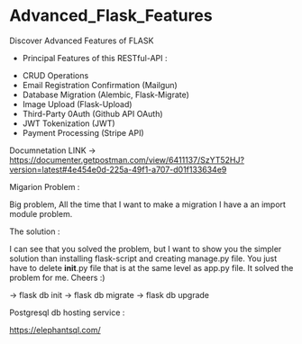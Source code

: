 # Advanced_Flask_Features
Discover Advanced Features of FLASK

- Principal Features of this RESTful-API :

+ CRUD Operations
+ Email Registration Confirmation (Mailgun)
+ Database Migration (Alembic, Flask-Migrate)
+ Image Upload (Flask-Upload)
+ Third-Party 0Auth (Github API OAuth)
+ JWT Tokenization (JWT)
+ Payment Processing (Stripe API)

Documnetation LINK -> https://documenter.getpostman.com/view/6411137/SzYT52HJ?version=latest#4e454e0d-225a-49f1-a707-d01f133634e9

Migarion Problem :

Big problem, All the time that I want to make a migration I have a an import module problem.

The solution :

I can see that you solved the problem, but I want to show you the simpler solution than installing flask-script and creating manage.py file. You just have to delete __init__.py file that is at the same level as app.py file. It solved the problem for me. Cheers :)

-> flask db init
-> flask db migrate
-> flask db upgrade


Postgresql db hosting service :

https://elephantsql.com/



